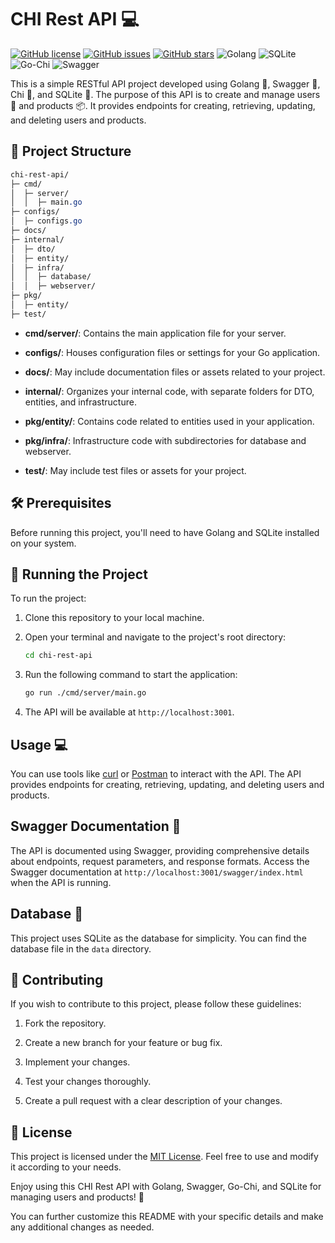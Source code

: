 # CHI Rest API :computer:

[![GitHub license](https://img.shields.io/badge/license-MIT-blue.svg)](https://github.com/breno5g/chi-rest-api/blob/main/LICENSE)
[![GitHub issues](https://img.shields.io/github/issues/breno5g/chi-rest-api)](https://github.com/breno5g/chi-rest-api/issues)
[![GitHub stars](https://img.shields.io/github/stars/breno5g/chi-rest-api)](https://github.com/breno5g/chi-rest-api/stargazers)
![Golang](https://img.shields.io/badge/Go-1.21.1-blue)
![SQLite](https://img.shields.io/badge/SQLite-3.36.0-blue)
![Go-Chi](https://img.shields.io/badge/Go--Chi-4.1.2-blue)
![Swagger](https://img.shields.io/badge/Swagger-2.0-blue)

This is a simple RESTful API project developed using Golang :rocket:, Swagger :bookmark_tabs:, Chi :construction_worker:, and SQLite :file_folder:. The purpose of this API is to create and manage users :busts_in_silhouette: and products :package:. It provides endpoints for creating, retrieving, updating, and deleting users and products.

## 📂 Project Structure

```css
chi-rest-api/
├─ cmd/
│  ├─ server/
│  │  ├─ main.go
├─ configs/
│  ├─ configs.go
├─ docs/
├─ internal/
│  ├─ dto/
│  ├─ entity/
│  ├─ infra/
│  │  ├─ database/
│  │  ├─ webserver/
├─ pkg/
│  ├─ entity/
├─ test/
```

- **cmd/server/**: Contains the main application file for your server.

- **configs/**: Houses configuration files or settings for your Go application.

- **docs/**: May include documentation files or assets related to your project.

- **internal/**: Organizes your internal code, with separate folders for DTO, entities, and infrastructure.

- **pkg/entity/**: Contains code related to entities used in your application.

- **pkg/infra/**: Infrastructure code with subdirectories for database and webserver.

- **test/**: May include test files or assets for your project.

## 🛠️ Prerequisites

Before running this project, you'll need to have Golang and SQLite installed on your system.

## 🚀 Running the Project

To run the project:

1. Clone this repository to your local machine.

2. Open your terminal and navigate to the project's root directory:

   ```bash
   cd chi-rest-api
   ```

3. Run the following command to start the application:

   ```bash
   go run ./cmd/server/main.go
   ```

4. The API will be available at `http://localhost:3001`.

## Usage :computer:

You can use tools like [curl](https://curl.se/) or [Postman](https://www.postman.com/) to interact with the API. The API provides endpoints for creating, retrieving, updating, and deleting users and products.

## Swagger Documentation :book:

The API is documented using Swagger, providing comprehensive details about endpoints, request parameters, and response formats. Access the Swagger documentation at `http://localhost:3001/swagger/index.html` when the API is running.

## Database :file_folder:

This project uses SQLite as the database for simplicity. You can find the database file in the `data` directory.

## 🤝 Contributing

If you wish to contribute to this project, please follow these guidelines:

1. Fork the repository.

2. Create a new branch for your feature or bug fix.

3. Implement your changes.

4. Test your changes thoroughly.

5. Create a pull request with a clear description of your changes.

## 📄 License

This project is licensed under the [MIT License](LICENSE). Feel free to use and modify it according to your needs.

Enjoy using this CHI Rest API with Golang, Swagger, Go-Chi, and SQLite for managing users and products! :tada:

You can further customize this README with your specific details and make any additional changes as needed.
